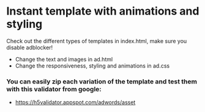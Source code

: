 # Instant template with animations and styling
Check out the different types of templates in index.html, make sure you disable adblocker!
- Change the text and images in ad.html
- Change the responsiveness, styling and animations in ad.css

### You can easily zip each variation of the template and test them with this validator from google:
- https://h5validator.appspot.com/adwords/asset

